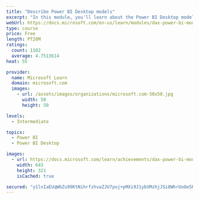 ```yaml
---
title: "Describe Power BI Desktop models"
excerpt: "In this module, you'll learn about the Power BI Desktop model structure, star schema design basics, analytics queries, and report visual configuration. This module provides a strong foundation on which you can learn to optimize model designs and add model calculations."
webUrl: https://docs.microsoft.com/en-us/learn/modules/dax-power-bi-models/
type: course
price: Free
length: PT20M
ratings:
  count: 1102
  average: 4.7513614
heat: 55

provider:
  name: Microsoft Learn
  domain: microsoft.com
  images:
    - url: /assets/images/organizations/microsoft.com-50x50.jpg
      width: 50
      height: 50

levels:
  - Intermediate

topics:
  - Power BI
  - Power BI Desktop

images:
  - url: https://docs.microsoft.com/learn/achievements/dax-power-bi-models-social.png
    width: 643
    height: 321
    isCached: true

secured: "y1lnIaEUqWbZu99KtNihrfzhvaZJU7poj+pMXi9J1ybVMzhjJSi8WhrUoOe5R4Vcq8ORv9IVPb7Tjumq4MTuueiEWxrh++Afpk4t69p64trZkAPXSCWHIosPfK7aoMsFy59Dsg+FJA/iL9madOp95vD2kwrfTtS8dnV3nbX6pHlv11V7PeSYNxzcTU6ZNsirWyVntPK+Kv6vbUcJlf2nGHParLb1U2By6SHE+eBf6SEf/BQsZnpS8DfM/5UQvp7Ld9TV9kfC2NoI+glCCCyGkulQ5NOoxzZshcDbLpDOZzxl4IOTVVhsavvXanoK4oAGtOdBx/aYsVP+js7hfvFMvTNTLcbwPdmpfiGSRsUzskp6/q3im4HdYtjHG3EYXeIgwX/ITl25PqQy5r5U83FkQJ/PHuG14LNLO93LiS74duw=;6aGsJFBUUx2YscVraCyoLA=="
---
```


